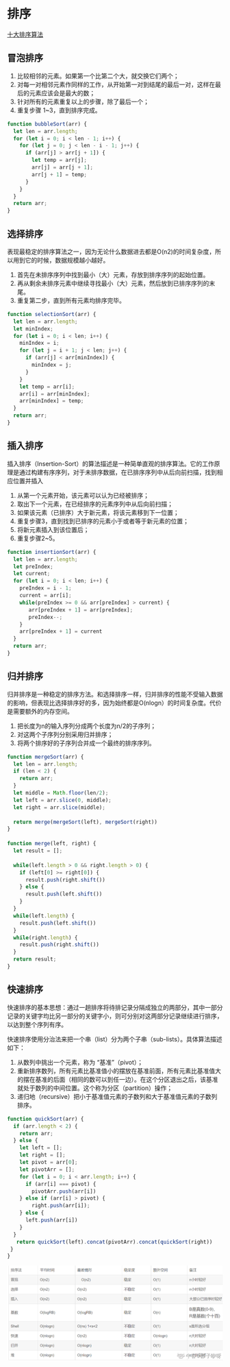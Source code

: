 # 排序

[十大排序算法](https://www.cnblogs.com/onepixel/articles/7674659.html)

## 冒泡排序

1. 比较相邻的元素。如果第一个比第二个大，就交换它们两个；
2. 对每一对相邻元素作同样的工作，从开始第一对到结尾的最后一对，这样在最后的元素应该会是最大的数；
3. 针对所有的元素重复以上的步骤，除了最后一个；
4. 重复步骤 1~3，直到排序完成。

```js
function bubbleSort(arr) {
  let len = arr.length;
  for (let i = 0; i < len - 1; i++) {
    for (let j = 0; j < len - i - 1; j++) {
      if (arr[j] > arr[j + 1]) {
        let temp = arr[j];
        arr[j] = arr[j + 1];
        arr[j + 1] = temp;
      }
    }
  }
  return arr;
}
```

## 选择排序

表现最稳定的排序算法之一，因为无论什么数据进去都是O(n2)的时间复杂度，所以用到它的时候，数据规模越小越好。

1. 首先在未排序序列中找到最小（大）元素，存放到排序序列的起始位置。
2. 再从剩余未排序元素中继续寻找最小（大）元素，然后放到已排序序列的末尾。
3. 重复第二步，直到所有元素均排序完毕。

```js
function selectionSort(arr) {
  let len = arr.length;
  let minIndex;
  for (let i = 0; i < len; i++) {
    minIndex = i;
    for (let j = i + 1; j < len; j++) {
      if (arr[j] < arr[minIndex]) {
        minIndex = j;
      }
    }
    let temp = arr[i];
    arr[i] = arr[minIndex];
    arr[minIndex] = temp;
  }
  return arr;
}
```

## 插入排序  

插入排序（Insertion-Sort）的算法描述是一种简单直观的排序算法。它的工作原理是通过构建有序序列，对于未排序数据，在已排序序列中从后向前扫描，找到相应位置并插入  

1. 从第一个元素开始，该元素可以认为已经被排序；
2. 取出下一个元素，在已经排序的元素序列中从后向前扫描；
3. 如果该元素（已排序）大于新元素，将该元素移到下一位置；
4. 重复步骤3，直到找到已排序的元素小于或者等于新元素的位置；
5. 将新元素插入到该位置后；
6. 重复步骤2~5。

```js
function insertionSort(arr) {
  let len = arr.length;
  let preIndex;
  let current;
  for (let i = 0; i < len; i++) {
    preIndex = i - 1;
    current = arr[i];
    while(preIndex >= 0 && arr[preIndex] > current) {
       arr[preIndex + 1] = arr[preIndex];
       preIndex--;
    }
    arr[preIndex + 1] = current
  }
  return arr;
}
```

## 归并排序  

归并排序是一种稳定的排序方法。和选择排序一样，归并排序的性能不受输入数据的影响，但表现比选择排序好的多，因为始终都是O(nlogn）的时间复杂度。代价是需要额外的内存空间。

1. 把长度为n的输入序列分成两个长度为n/2的子序列；
2. 对这两个子序列分别采用归并排序；
3. 将两个排序好的子序列合并成一个最终的排序序列。

```js
function mergeSort(arr) {
  let len = arr.length;
  if (len < 2) {
    return arr;
  }
  let middle = Math.floor(len/2);
  let left = arr.slice(0, middle);
  let right = arr.slice(middle);

  return merge(mergeSort(left), mergeSort(right))
}

function merge(left, right) {
  let result = [];
  
  while(left.length > 0 && right.length > 0) {
    if (left[0] >= right[0]) {
      result.push(right.shift())
    } else {
      result.push(left.shift())
    }
  }
  while(left.length) {
    result.push(left.shift())
  }
  while(right.length) {
    result.push(right.shift())
  }
  return result;
}
```
## 快速排序

快速排序的基本思想：通过一趟排序将待排记录分隔成独立的两部分，其中一部分记录的关键字均比另一部分的关键字小，则可分别对这两部分记录继续进行排序，以达到整个序列有序。  

快速排序使用分治法来把一个串（list）分为两个子串（sub-lists）。具体算法描述如下：

1. 从数列中挑出一个元素，称为 “基准”（pivot）；
2. 重新排序数列，所有元素比基准值小的摆放在基准前面，所有元素比基准值大的摆在基准的后面（相同的数可以到任一边）。在这个分区退出之后，该基准就处于数列的中间位置。这个称为分区（partition）操作；
3. 递归地（recursive）把小于基准值元素的子数列和大于基准值元素的子数列排序。

```js
function quickSort(arr) {
  if (arr.length < 2) {
    return arr;
  } else {
    let left = [];
    let right = [];
    let pivot = arr[0];
    let pivotArr = [];
    for (let i = 0; i < arr.length; i++) {
      if (arr[i] === pivot) {
        pivotArr.push(arr[i])
    } else if (arr[i] > pivot) {
        right.push(arr[i]);
    } else {
      left.push(arr[i])
    }
  }
   return quickSort(left).concat(pivotArr).concat(quickSort(right))
 }
}
```


![比较](./images/sort.png)
